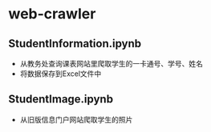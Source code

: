# web-crawler
## StudentInformation.ipynb
+ 从教务处查询课表网站里爬取学生的一卡通号、学号、姓名
+ 将数据保存到Excel文件中



## StudentImage.ipynb

+ 从旧版信息门户网站爬取学生的照片